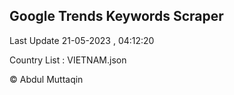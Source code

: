 

## Google Trends Keywords Scraper 
 
Last Update 21-05-2023 , 04:12:20

Country List :
VIETNAM.json



© Abdul Muttaqin 
